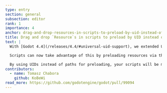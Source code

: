 ```yaml
---
type: entry
section: general
subsection: editor
rank: 1
importance: 4
anchor: drag-and-drop-resources-in-scripts-to-preload-by-uid-instead-of-by-path
title: Drag and drop `Resource`s in scripts to preload by UID instead of by path
text: |
  With [Godot 4.4](/releases/4.4/#universal-uid-support), we extended UID support to more resource types in order to prevent broken paths.

  Scripts can now take advantage of this by preloading resources via their UID.

  By using UIDs instead of paths for preloading, your scripts will be more resilient, wherever the resources you’re preloading are in your project.
contributors:
  - name: Tomasz Chabora
    github: KoBeWi
read_more: https://github.com/godotengine/godot/pull/99094
---
```

